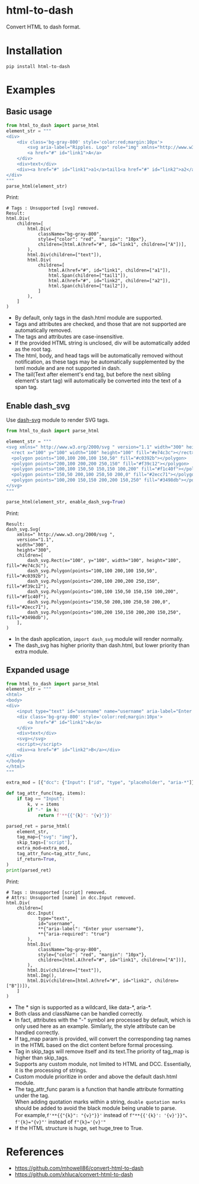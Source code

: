 # html-to-dash
Convert HTML to dash format.

# Installation
`pip install html-to-dash`

# Examples
## Basic usage
```python
from html_to_dash import parse_html
element_str = """
<div>
    <div class='bg-gray-800' style='color:red;margin:10px'>
        <svg aria-label="Ripples. Logo" role="img" xmlns="http://www.w3.org/2000/svg"></svg>
        <a href="#" id="link1">A</a>
    </div>
    <div>text</div>
    <div><a href="#" id="link1">a1</a>tail1<a href="#" id="link2">a2</a>tail2</div>
</div>
"""
parse_html(element_str)
```
Print:
```
# Tags : Unsupported [svg] removed.
Result:
html.Div(
    children=[
        html.Div(
            className="bg-gray-800",
            style={"color": "red", "margin": "10px"},
            children=[html.A(href="#", id="link1", children=["A"])],
        ),
        html.Div(children=["text"]),
        html.Div(
            children=[
                html.A(href="#", id="link1", children=["a1"]),
                html.Span(children=["tail1"]),
                html.A(href="#", id="link2", children=["a2"]),
                html.Span(children=["tail2"]),
            ]
        ),
    ]
)
```
- By default, only tags in the dash.html module are supported.
- Tags and attributes are checked, and those that are not supported are automatically removed.
- The tags and attributes are case-insensitive.
- If the provided HTML string is unclosed, div will be automatically added as the root tag.
- The html, body, and head tags will be automatically removed without notification, as these tags may be automatically supplemented by the lxml module and are not supported in dash.
- The tail(Text after element's end tag, but before the next sibling element's start tag) will automatically be converted into the text of a span tag.

## Enable dash_svg
Use [dash-svg](https://github.com/stevej2608/dash-svg) module to render SVG tags.
```python
from html_to_dash import parse_html

element_str = """
<svg xmlns=" http://www.w3.org/2000/svg " version="1.1" width="300" height="300">
  <rect x="100" y="100" width="100" height="100" fill="#e74c3c"></rect>
  <polygon points="100,100 200,100 150,50" fill="#c0392b"></polygon>
  <polygon points="200,100 200,200 250,150" fill="#f39c12"></polygon>
  <polygon points="100,100 150,50 150,150 100,200" fill="#f1c40f"></polygon>
  <polygon points="150,50 200,100 250,50 200,0" fill="#2ecc71"></polygon>
  <polygon points="100,200 150,150 200,200 150,250" fill="#3498db"></polygon>
</svg>
"""

parse_html(element_str, enable_dash_svg=True)
```
Print:
```
Result:
dash_svg.Svg(
    xmlns=" http://www.w3.org/2000/svg ",
    version="1.1",
    width="300",
    height="300",
    children=[
        dash_svg.Rect(x="100", y="100", width="100", height="100", fill="#e74c3c"),
        dash_svg.Polygon(points="100,100 200,100 150,50", fill="#c0392b"),
        dash_svg.Polygon(points="200,100 200,200 250,150", fill="#f39c12"),
        dash_svg.Polygon(points="100,100 150,50 150,150 100,200", fill="#f1c40f"),
        dash_svg.Polygon(points="150,50 200,100 250,50 200,0", fill="#2ecc71"),
        dash_svg.Polygon(points="100,200 150,150 200,200 150,250", fill="#3498db"),
    ],
)
```
- In the dash application, `import dash_svg` module will render normally.
- The dash_svg has higher priority than dash.html, but lower priority than extra module.

## Expanded usage
```python
from html_to_dash import parse_html
element_str = """
<html>
<body>
<div>
    <input type="text" id="username" name="username" aria-label="Enter your username" aria-required="true">
    <div class='bg-gray-800' style='color:red;margin:10px'>
        <a href="#" id="link1">A</a>
    </div>
    <div>text</div>
    <svg></svg>
    <script></script>
    <div><a href="#" id="link2">B</a></div>
</div>
</body>
</html>
"""

extra_mod = [{"dcc": {"Input": ["id", "type", "placeholder", "aria-*"]}}]

def tag_attr_func(tag, items):
    if tag == "Input":
        k, v = items
        if "-" in k:
            return f'**{{"{k}": "{v}"}}'

parsed_ret = parse_html(
    element_str,
    tag_map={"svg": "img"},
    skip_tags=['script'],
    extra_mod=extra_mod,
    tag_attr_func=tag_attr_func,
    if_return=True,
)
print(parsed_ret)
```
Print:
```
# Tags : Unsupported [script] removed.
# Attrs: Unsupported [name] in dcc.Input removed.
html.Div(
    children=[
        dcc.Input(
            type="text",
            id="username",
            **{"aria-label": "Enter your username"},
            **{"aria-required": "true"}
        ),
        html.Div(
            className="bg-gray-800",
            style={"color": "red", "margin": "10px"},
            children=[html.A(href="#", id="link1", children=["A"])],
        ),
        html.Div(children=["text"]),
        html.Img(),
        html.Div(children=[html.A(href="#", id="link2", children=["B"])]),
    ]
)
```
- The \* sign is supported as a wildcard, like data-\*, aria-\*.
- Both class and className can be handled correctly.
- In fact, attributes with the "-" symbol are processed by default, which is only used here as an example. Similarly, the style attribute can be handled correctly.
- If tag_map param is provided, will convert the corresponding tag names in the HTML based on the dict content before formal processing.
- Tag in skip_tags will remove itself and its text.The priority of tag_map is higher than skip_tags.
- Supports any custom module, not limited to HTML and DCC. Essentially, it is the processing of strings.
- Custom module prioritize in order and above the default dash.html module.
- The tag_attr_func param is a function that handle attribute formatting under the tag.   
  When adding quotation marks within a string, `double quotation marks` should be added to avoid the black module being unable to parse.   
  For example,`f'**{{"{k}": "{v}"}}'` instead of `f"**{{'{k}': '{v}'}}"`、`f'{k}="{v}"'` instead of `f"{k}='{v}'"`
- If the HTML structure is huge, set huge_tree to True.

# References
- https://github.com/mhowell86/convert-html-to-dash
- https://github.com/xhluca/convert-html-to-dash
